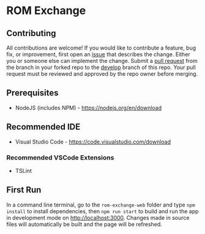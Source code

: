 # ROM Exchange

## Contributing

All contributions are welcome! If you would like to contribute a feature, bug fix, or improvement, first open an [issue](https://github.com/JessicaYeh/rom-exchange-web/issues) that describes the change. Either you or someone else can implement the change. Submit a [pull request](https://github.com/JessicaYeh/rom-exchange-web/pulls) from the branch in your forked repo to the [develop](https://github.com/JessicaYeh/rom-exchange-web/tree/develop) branch of this repo. Your pull request must be reviewed and approved by the repo owner before merging.

## Prerequisites

- NodeJS (includes NPM) - https://nodejs.org/en/download

## Recommended IDE

- Visual Studio Code - https://code.visualstudio.com/download

### Recommended VSCode Extensions

- TSLint

## First Run

In a command line terminal, go to the `rom-exchange-web` folder and type `npm install` to install dependencies, then `npm run start` to build and run the app in development mode on [http://localhost:3000](http://localhost:3000). Changes made in source files will automatically be built and the page will be refreshed.
